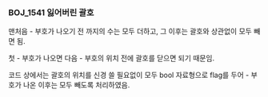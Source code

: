 ### BOJ_1541 잃어버린 괄호

맨처음 - 부호가 나오기 전 까지의 수는 모두 더하고, 그 이후는 괄호와 상관없이 모두 빼면 됨.

첫 - 부호가 나오면 다음 - 부호의 위치 전에 괄호를 닫으면 되기 때문임.

코드 상에서는 괄호의 위치를 신경 쓸 필요없이 모두 bool 자료형으로 flag를 두어 - 부호가 나온 이후는 모두 빼도록 처리하였음.